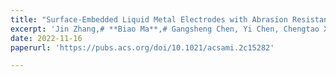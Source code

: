 ```yaml
---
title: "Surface-Embedded Liquid Metal Electrodes with Abrasion Resistance via Direct Magnetic Printing"
excerpt: 'Jin Zhang,# **Biao Ma**,# Gangsheng Chen, Yi Chen, Chengtao Xu, Qing Hao, Chao Zhao, Hong Liu*, **ACS Appl. Mater. Inter.**, 2022, 14, 47, 53405. '
date: 2022-11-16
paperurl: 'https://pubs.acs.org/doi/10.1021/acsami.2c15282'

---
```

